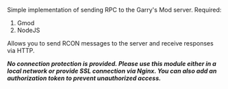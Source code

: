Simple implementation of sending RPC to the Garry's Mod server.
Required:

1. Gmod
2. NodeJS

Allows you to send RCON messages to the server and receive responses via HTTP.

***No connection protection is provided.
Please use this module either in a local network or provide SSL connection via Nginx.
You can also add an authorization token to prevent unauthorized access.***
